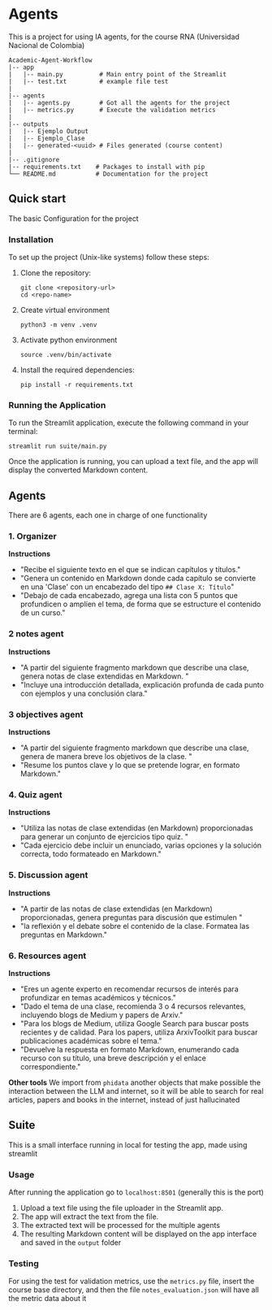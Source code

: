 # Agents
This is a project for using IA agents, for the course RNA (Universidad Nacional de Colombia)


```
Academic-Agent-Workflow
|-- app
|   |-- main.py          # Main entry point of the Streamlit 
|   |-- test.txt         # example file test
|
|-- agents
|   |-- agents.py        # Got all the agents for the project 
|   |-- metrics.py       # Execute the validation metrics
|
|-- outputs
|   |-- Ejemplo Output
|   |-- Ejemplo_Clase
|   |-- generated-<uuid> # Files generated (course content)
|
|-- .gitignore
|-- requirements.txt    # Packages to install with pip
└── README.md           # Documentation for the project
```

## Quick start 
The basic Configuration for the project

### Installation

To set up the project (Unix-like systems) follow these steps:

1. Clone the repository:
   ```
   git clone <repository-url>
   cd <repo-name>
   ```
2. Create virtual environment
   ```
   python3 -m venv .venv
   ```
3. Activate python environment
   ```
   source .venv/bin/activate
   ```

4. Install the required dependencies:
   ```
   pip install -r requirements.txt
   ```

### Running the Application

To run the Streamlit application, execute the following command in your terminal:

```
streamlit run suite/main.py
```

Once the application is running, you can upload a text file, and the app will display the converted Markdown content.

## Agents
There are 6 agents, each one in charge of one functionality

### 1. Organizer

**Instructions**
- "Recibe el siguiente texto en el que se indican capítulos y títulos."
- "Genera un contenido en Markdown donde cada capítulo se convierte en una 'Clase' con un encabezado del tipo `## Clase X: Título`"
- "Debajo de cada encabezado, agrega una lista con 5 puntos que profundicen o amplíen el tema, de forma que se estructure el contenido de un curso."

### 2 notes agent

**Instructions**
- "A partir del siguiente fragmento markdown que describe una clase, genera notas de clase extendidas en Markdown. "
- "Incluye una introducción detallada, explicación profunda de cada punto con ejemplos y una conclusión clara."

### 3 objectives agent

**Instructions**
- "A partir del siguiente fragmento markdown que describe una clase, genera de manera breve los objetivos de la clase. "
- "Resume los puntos clave y lo que se pretende lograr, en formato Markdown."

### 4. Quiz agent

**Instructions**
- "Utiliza las notas de clase extendidas (en Markdown) proporcionadas para generar un conjunto de ejercicios tipo quiz. "
- "Cada ejercicio debe incluir un enunciado, varias opciones y la solución correcta, todo formateado en Markdown."

### 5. Discussion agent

**Instructions**
- "A partir de las notas de clase extendidas (en Markdown) proporcionadas, genera preguntas para discusión que estimulen "
- "la reflexión y el debate sobre el contenido de la clase. Formatea las preguntas en Markdown."

### 6. Resources agent

**Instructions**
- "Eres un agente experto en recomendar recursos de interés para profundizar en temas académicos y técnicos."
- "Dado el tema de una clase, recomienda 3 o 4 recursos relevantes, incluyendo blogs de Medium y papers de Arxiv."
- "Para los blogs de Medium, utiliza Google Search para buscar posts recientes y de calidad. Para los papers, utiliza ArxivToolkit para buscar publicaciones académicas sobre el tema."
- "Devuelve la respuesta en formato Markdown, enumerando cada recurso con su título, una breve descripción y el enlace correspondiente."

**Other tools**
We import from `phidata` another objects that make possible the interaction between the LLM and internet, so it will be able to search for real articles, papers and books in the internet, instead of just hallucinated


## Suite
This is a small interface running in local for testing the app, made using streamlit

### Usage
After running the application go to `localhost:8501` (generally this is the port)

1. Upload a text file using the file uploader in the Streamlit app.
2. The app will extract the text from the file.
3. The extracted text will be processed for the multiple agents
4. The resulting Markdown content will be displayed on the app interface and saved in the `output` folder

### Testing

For using the test for validation metrics, use the `metrics.py` file, insert the course base directory, and then the file `notes_evaluation.json` will have all the metric data about it